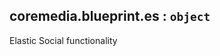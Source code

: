 <a name="module_coremedia.blueprint.es"></a>

## coremedia.blueprint.es : <code>object</code>
Elastic Social functionality

